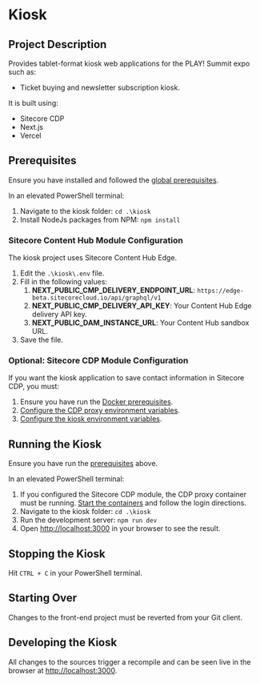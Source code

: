 # Kiosk

## Project Description

Provides tablet-format kiosk web applications for the PLAY! Summit expo such as:

- Ticket buying and newsletter subscription kiosk.

It is built using:

- Sitecore CDP
- Next.js
- Vercel

## Prerequisites

Ensure you have installed and followed the [global prerequisites](../prerequisites.md).

In an elevated PowerShell terminal:

1. Navigate to the kiosk folder: `cd .\kiosk`
2. Install NodeJs packages from NPM: `npm install`

### Sitecore Content Hub Module Configuration

The kiosk project uses Sitecore Content Hub Edge.

1. Edit the `.\kiosk\.env` file.
2. Fill in the following values:
   1. **NEXT_PUBLIC_CMP_DELIVERY_ENDPOINT_URL**: `https://edge-beta.sitecorecloud.io/api/graphql/v1`
   2. **NEXT_PUBLIC_CMP_DELIVERY_API_KEY**: Your Content Hub Edge delivery API key.
   3. **NEXT_PUBLIC_DAM_INSTANCE_URL**: Your Content Hub sandbox URL.
3. Save the file.

### Optional: Sitecore CDP Module Configuration

If you want the kiosk application to save contact information in Sitecore CDP, you must:

1. Ensure you have run the [Docker prerequisites](../docker.md#Prerequisites).
2. [Configure the CDP proxy environment variables](../cdp-personalize/README.md#cdp-proxy-and-website).
3. [Configure the kiosk environment variables](../cdp-personalize/README.md#kiosk).

## Running the Kiosk

Ensure you have run the [prerequisites](#Prerequisites) above.

In an elevated PowerShell terminal:

1. If you configured the Sitecore CDP module, the CDP proxy container must be running. [Start the containers](../docker.md#Starting-the-Containers) and follow the login directions.
2. Navigate to the kiosk folder: `cd .\kiosk`
3. Run the development server: `npm run dev`
4. Open [http://localhost:3000](http://localhost:3000) in your browser to see the result.

## Stopping the Kiosk

Hit `CTRL + C` in your PowerShell terminal.

## Starting Over

Changes to the front-end project must be reverted from your Git client.

## Developing the Kiosk

All changes to the sources trigger a recompile and can be seen live in the browser at [http://localhost:3000](http://localhost:3000).
